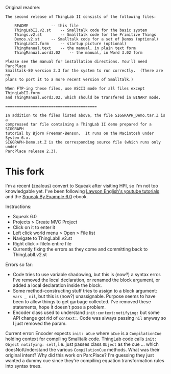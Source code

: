 Original readme:

```
The second release of ThingLab II consists of the following files:

	README			-- this file
	ThingLabII.v2.st	-- Smalltalk code for the basic system
	Things.v2.st		-- Smalltalk code for the Primitive Things
	Demos.v2.st		-- Smalltalk code for a set of Demos (optional)
	ThingLabII.form		-- startup picture (optional)
	ThingManual.text	-- the manual, in plain text form
	ThingManual.word3.02	-- the manual, in Word 3.02 form

Please see the manual for installation directions. You'll need ParcPlace
Smalltalk-80 version 2.3 for the system to run correctly.  (There are no
plans to port it to a more recent version of Smalltalk.)

When FTP-ing these files, use ASCII mode for all files except ThingLabII.form
and ThingManual.word3.02, which should be transfered in BINARY mode.

========================================

In addition to the files listed above, the file SIGGRAPH_Demo.tar.Z is a
compressed tar file containing a ThingLab II demo prepared for a SIGGRAPH
tutorial by Bjorn Freeman-Benson.  It runs on the Macintosh under System 6.x.
SIGGRAPH-Demo.st.Z is the corresponding source file (which runs only under
ParcPlace release 2.3).

```

# This fork

I'm a recent (zealous) convert to Squeak after visiting HPI, so I'm not too knowledgable yet. I've been following [Lawson English's youtube tutorials](https://www.youtube.com/watch?v=Es7RyllOS-M&list=PL6601A198DF14788D) and the [Squeak By Example 6.0](https://squeak.org/#documentation) ebook.

Instructions:
- Squeak 6.0
- Projects > Create MVC Project
- Click on it to enter it
- Left click world menu > Open > File list
- Navigate to ThingLabII.v2.st
- Right click > fileIn entire file
- Currently fixing the errors as they come and committing back to ThingLabII.v2.st

Errors so far:

- Code tries to use variable shadowing, but this is (now?) a syntax error. I've removed the local declaration, or renamed the block argument, or added a local declaration inside the block.
- Some method-constructing stuff tries to assign to a block argument: `vars _ nil`, but this is (now?) unassignable. Purpose seems to have been to allow things to get garbage collected. I've removed these statements, hope it doesn't pose a problem.
- Encoder class used to understand `init:context:notifying:` but some API change got rid of `context:`. Code was always passing `nil` anyway so I just removed the param.

Current error: Encoder expects `init: aCue` where `aCue` is a `CompilationCue` holding context for compiling Smalltalk code. ThingLab code calls `init: Object notifying: self`, i.e. just passes class `Object` as the cue ... which doesNotUnderstand the various `CompilationCue` methods. What was their original intent? Why did this work on ParcPlace? I'm guessing they just wanted a dummy cue since they're compiling equation transformation rules into syntax trees.
